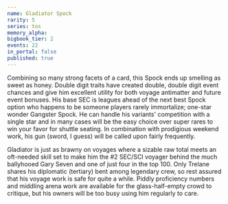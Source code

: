 ```yaml
---
name: Gladiator Spock
rarity: 5
series: tos
memory_alpha:
bigbook_tier: 2
events: 22
in_portal: false
published: true
---
```


Combining so many strong facets of a card, this Spock ends up smelling as sweet as honey. Double digit traits have created double, double digit event chances and give him excellent utility for both voyage antimatter and future event bonuses. His base SEC is leagues ahead of the next best Spock option who happens to be someone players rarely immortalize; one-star wonder Gangster Spock. He can handle his variants' competition with a single star and in many cases will be the easy choice over super rares to win your favor for shuttle seating. In combination with prodigious weekend work, his gun (sword, I guess) will be called upon fairly frequently.

Gladiator is just as brawny on voyages where a sizable raw total meets an oft-needed skill set to make him the #2 SEC/SCI voyager behind the much ballyhooed Gary Seven and one of just four in the top 100. Only Trelane shares his diplomatic (tertiary) bent among legendary crew, so rest assured that his voyage work is safe for quite a while. Piddly proficiency numbers and middling arena work are available for the glass-half-empty crowd to critique, but his owners will be too busy using him regularly to care.
